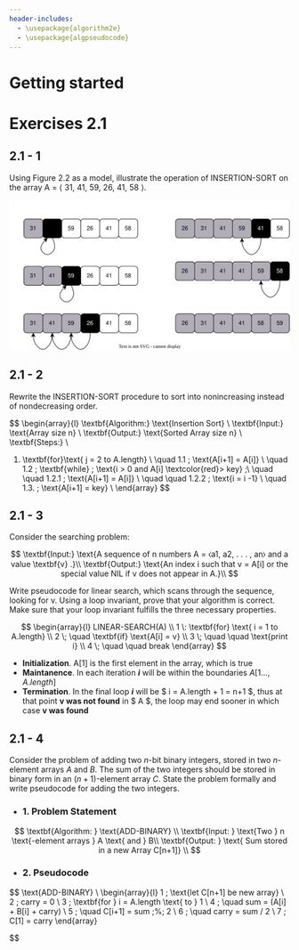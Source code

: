 ```yaml
---
header-includes:
  - \usepackage{algorithm2e}
  - \usepackage{algpseudocode}
---
```


# Getting started

# Exercises 2.1

## 2.1 - 1
Using Figure 2.2 as a model, illustrate the operation of INSERTION-SORT on the array A = ⟨ 31, 41, 59, 26, 41, 58 ⟩.

![Insertion Sort](./insertion_sort.svg)

## 2.1 - 2
Rewrite the INSERTION-SORT procedure to sort into nonincreasing instead of nondecreasing order.

$$
\begin{array}{l}
\textbf{Algorithm:} \text{Insertion Sort} \\
\textbf{Input:} \text{Array size n} \\
\textbf{Output:} \text{Sorted Array size n} \\
\textbf{Steps:} \\
1. \textbf{for}\text{ j = 2 to A.length} \\
    \quad 1.1 \; \text{A[i+1] = A[i]} \\
    \quad 1.2 \; \textbf{while} \; \text{i > 0 and A[i] \textcolor{red}> key} \;\\
    \quad \quad 1.2.1 \; \text{A[i+1] = A[i]} \\
    \quad \quad 1.2.2 \; \text{i = i -1} \\
    \quad 1.3. \; \text{A[i+1] = key} \\
\end{array}
$$

## 2.1 - 3
Consider the searching problem:

$$
\textbf{Input:} \text{A sequence of n numbers A = ⧼a1, a2, . . . , an⧽ and a value \textbf{v} .}\\
\textbf{Output:} \text{An index i such that v = A[i] or the special value NIL if v does not appear in A.}\\
$$

Write pseudocode for linear search, which scans through the sequence, looking for v. Using a loop invariant, prove that your algorithm is correct. Make sure that your loop invariant fulfills the three necessary properties.

$$
\begin{array}{l}
LINEAR-SEARCH(A) \\
1 \: \textbf{for} \text{ i = 1 to A.length} \\
2 \; \quad \textbf{if} \text{A[i] = v} \\
3 \; \quad \quad \text{print i} \\
4 \; \quad \quad break
\end{array}
$$
- **Initialization**. A[1] is the first element in the array, which is true
- **Maintanence**. In each iteration ***i*** will be within the boundaries $A[1..., A.length]$
- **Termination**. In the final loop ***i*** will be $ i = A.length + 1 = n+1 $, thus at that point **v was not found** in $ A $, the loop may end sooner in which case **v was found**
## 2.1 - 4
Consider the problem of adding two $n$-bit binary integers, stored in two $n$-element arrays $A$ and $B$. The sum of the two integers should be stored in binary form in an $(n + 1)$-element array $C$. State the problem formally and write pseudocode for adding the two integers.

- ### 1. Problem Statement
$$
\textbf{Algorithm: } \text{ADD-BINARY} \\
\textbf{Input: } \text{Two } n \text{-element arrays } A \text{ and } B\\
\textbf{Output: } \text{ Sum stored in a new Array C[n+1]} \\
$$

- ### 2. Pseudocode
$$
\text{ADD-BINARY} \\
\begin{array}{l}
1 \; \text{let C[n+1] be new array} \\
2 \; carry = 0 \\
3 \; \textbf{for } i = A.length \text{ to } 1 \\
4 \; \quad sum = (A[i] + B[i] + carry) \\
5 \; \quad C[i+1] = sum \;\%\; 2 \\
6 \; \quad carry = sum / 2 \\
7 \; C[1] = carry
\end{array}

$$

